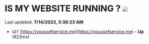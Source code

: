 # IS MY WEBSITE RUNNING ? [![](https://img.shields.io/static/v1?label=Sponsor&message=%E2%9D%A4&logo=GitHub&color=%23fe8e86)](https://github.com/sponsors/<username>)

Last updated: **7/14/2023, 3:38:23 AM**

- `GET` [https://youssefservice.me](https://youssefservice.me) - **Up** (823ms)
